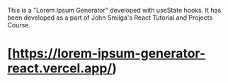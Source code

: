 This is a "Lorem Ipsum Generator" developed with useState hooks. It has been developed as a part of John Smilga's React Tutorial and Projects Course.

# [https://lorem-ipsum-generator-react.vercel.app/)
